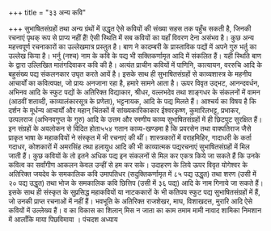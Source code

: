 +++
title = "३३ अन्य कवि"

+++
सुभाषितसंग्रहों तथा अन्य ग्रंथों में उद्धृत ऐसे कवियों की संख्या सहस तक पहुँच सकती है, जिनकी रचनाएं पृथक् रूप से प्राप्य नहीं हैं! ऐसी स्थिति में सब कवियों का यहाँ विवरण देना असंभव है। कुछ अन्य महत्त्वपूर्ण रचनाकारों का उल्लेखमात्र प्रस्तुत है।
बाण ने कादम्बरी के प्रास्ताविक पद्यों में अपने गुरु भर्तु का उल्लेख किया है। भर्नु (नश्च) नाम के कवि के पद्य भी सक्तिकर्णामृत आदि में संकलित हैं। यही स्थिति बाण के द्वारा उल्लिखित मातंगदिवाकर कवि की है। अत्यंत प्राचीन कवियों में पाणिनि, कात्यायन, वररुचि आदि के बहुसंख्य पद्य संकलनकार उघृत करते आयें है। इसके साथ ही सुभाषितसंग्रहों से काव्यशास्त्र के महनीय आचार्यों का कवित्वपक्ष, जो प्रायः अनजाना रहा है, हमारे सामने आता है। ऊपर विवृत उद्भट, आनन्दवर्धन, अभिनव आदि के स्फुट पद्यों के अतिरिक्त विद्याकार, श्रीधर, वल्लभदेव तथा शाङ्गधर के संकलनों में वामन (आठवीं शताव्दी, काव्यालंकारसूत्र के प्रणेता), भट्टनायक, आदि के पद्य मिलते हैं। आश्चर्य का विषय है कि दर्शन के मूर्धन्य आचार्यों और महान् चिंतकों में सांख्यकारिकाकार ईश्वरकृष्ण, कुमारिलभट्ट, प्रभाकर, उत्पलराज (अभिनवगुप्त के गुरु) आदि के उत्तम और रमणीय काव्य सुभाषितसंग्रहों में ही छिटपुट सुरक्षित हैं। इन संग्रहों के अवलोकन से विदित होता५५४
गतान काव्य-खण्डमा है कि प्रवरसेन तथा वाक्पतिराज जैसे प्राकृत भाषा के महाकवियों ने संस्कृत में भी रचनाएं की थीं। शास्त्रकारों में वराहमिहिर, गादाधरी के कर्ता गदाधर, कोशकारों में अमरसिंह तथा हलायुध आदि की भी काव्यात्मक पद्यरचनाएं सुभाषितसंग्रहों में मिल जाती हैं। कुछ कवियों के तो इतने अधिक पद्य इन संकलनों से मिल कर एकत्र किये जा सकते हैं कि उनके कवित्व का सर्वांगीण आकलन केवल उन्हीं से हम कर सके। उदाहरण के लिये ऊपर विवृत योगेश्वर के अतिरिक्त जयदेव के समकालिक कवि उमापतिधर (सदुक्तिकर्णामृत में ८५ पद्य उद्धृत) तथा शरण (उसी में २० पद्य उद्धृत) तथा भोज के समकालिक कवि छित्तिप (उसी में ३६ पद्य) आदि के नाम गिनाये जा सकते हैं। इसके साथ ही संस्कृत के सुप्रसिद्ध महाकवियों या नाटककारों के भी कतिपय स्फुट पद्य सुभाषितसंग्रहों में हैं, जो उनकी प्राप्त रचनाओं में नहीं हैं। भवभूति के अतिरिक्त राजशेखर, माघ, विशाखदत्त, मुरारि आदि ऐसे कवियों में उल्लेख्य हैं।
व का विकास का शिलान् मिस न
जाता का
काम तमाम मामी नावाद शामिका निमशान में
आलाँकि माया पिछविमाया ।
पंचदश अध्याय